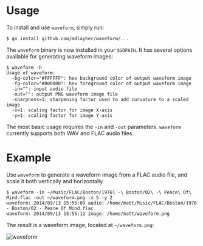 Usage
=====

To install and use `waveform`, simply run:

```
$ go install github.com/mdlayher/waveform/...
```

The `waveform` binary is now installed in your `$GOPATH`.  It has several options available
for generating waveform images:

```
$ waveform -h
Usage of waveform:
  -bg-color="#FFFFFF": hex background color of output waveform image
  -fg-color="#000000": hex foreground color of output waveform image
  -in="": input audio file
  -out="": output PNG waveform image file
  -sharpness=1: sharpening factor used to add curvature to a scaled image
  -x=1: scaling factor for image X-axis
  -y=1: scaling factor for image Y-axis
```

The most basic usage requires the `-in` and `-out` parameters.  `waveform` currently supports
both WAV and FLAC audio files.

Example
=======

Use `waveform` to generate a waveform image from a FLAC audio file, and scale it both vertically
and horizontally.

```
$ waveform -in ~/Music/FLAC/Boston/1976\ -\ Boston/02\ -\ Peace\ Of\ Mind.flac -out ~/waveform.png -x 5 -y 2
waveform: 2014/09/13 15:55:09 audio: /home/matt/Music/FLAC/Boston/1976 - Boston/02 - Peace Of Mind.flac
waveform: 2014/09/13 15:55:12 image: /home/matt/waveform.png
```

The result is a waveform image, located at `~/waveform.png`:

![waveform](https://cloud.githubusercontent.com/assets/1926905/4261650/b020c3c2-3b78-11e4-933c-c0b81e282973.png)
